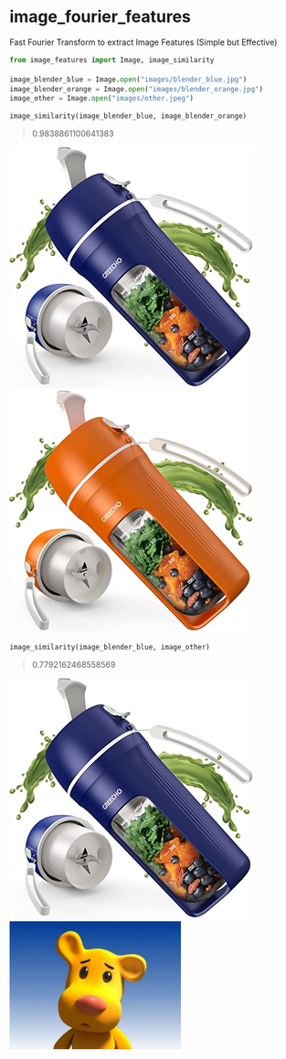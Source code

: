 # image_fourier_features
Fast Fourier Transform to extract Image Features
(Simple but Effective)

```python
from image_features import Image, image_similarity

image_blender_blue = Image.open("images/blender_blue.jpg") 
image_blender_orange = Image.open("images/blender_orange.jpg") 
image_other = Image.open("images/other.jpeg") 
```

```python
image_similarity(image_blender_blue, image_blender_orange)
```
> 0.9838861100641383

![](images/blender_blue.jpg)
![](images/blender_orange.jpg)


```python
image_similarity(image_blender_blue, image_other)
```
> 0.7792162468558569

![](images/blender_blue.jpg)
![](images/other.jpeg)
